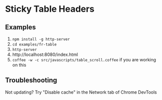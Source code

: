 # Sticky Table Headers

## Examples
1. `npm install -g http-server`
2. `cd examples/fr-table`
3. `http-server`
4. http://localhost:8080/index.html
5. `coffee -w -c src/javascripts/table_scroll.coffee` if you are working on this

## Troubleshooting
Not updating? Try "Disable cache" in the Network tab of Chrome DevTools
